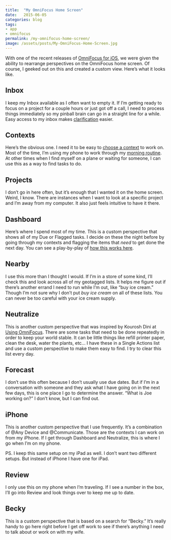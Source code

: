 ```yaml
---
title:  "My OmniFocus Home Screen"
date:   2015-06-05
categories: blog
tags:
- app
- omnifocus
permalink: /my-omnifocus-home-screen/
image: /assets/posts/My-OmniFocus-Home-Screen.jpg
---
```


With one of the recent releases of [OmniFocus for iOS](https://itunes.apple.com/us/app/omnifocus-2/id904071710?mt=8), we were given the ability to rearrange perspectives on the OmniFocus home screen. Of course, I geeked out on this and created a custom view. Here’s what it looks like.

<!--more-->

## [<span></span>](#inbox)Inbox

I keep my Inbox available as I often want to empty it. If I’m getting ready to focus on a project for a couple hours or just got off a call, I need to process things immediately so my pinball brain can go in a straight line for a while. Easy access to my inbox makes [clarification](http://joebuhlig.com/getting-things-done-clarify/) easier.

## [<span></span>](#contexts)Contexts

Here’s the obvious one. I need it to be easy to [choose a context](http://joebuhlig.com/gtd-contexts-proactive-vs-reactive/) to work on. Most of the time, I’m using my phone to work through my [morning routine](http://joebuhlig.com/my-morning-routine/). At other times when I find myself on a plane or waiting for someone, I can use this as a way to find tasks to do.

## [<span></span>](#projects)Projects

I don’t go in here often, but it’s enough that I wanted it on the home screen. Weird, I know. There are instances when I want to look at a specific project and I’m away from my computer. It also just feels intuitive to have it there.

## [<span></span>](#dashboard)Dashboard

Here’s where I spend most of my time. This is a custom perspective that shows all of my Due or Flagged tasks. I decide on these the night before by going through my contexts and flagging the items that _need_ to get done the next day. You can see a play-by-play of [how this works here](http://joebuhlig.com/a-chaotic-week-with-gtd/).

## [<span></span>](#nearby)Nearby

I use this more than I thought I would. If I’m in a store of some kind, I’ll check this and look across all of my geotagged lists. It helps me figure out if there’s another errand I need to run while I’m out, like “buy ice cream.” Though I’m not sure why I don’t put _buy ice cream_ on all of these lists. You can never be too careful with your ice cream supply.

## [<span></span>](#neutralize)Neutralize

This is another custom perspective that was inspired by Kourosh Dini at [Using OmniFocus](http://www.usingomnifocus.com). There are some tasks that need to be done repeatedly in order to keep your world stable. It can be little things like refill printer paper, clean the desk, water the plants, etc… I have these in a Single Actions list and use a custom perspective to make them easy to find. I try to clear this list every day.

## [<span></span>](#forecast)Forecast

I don’t use this often because I don’t usually use due dates. But if I’m in a conversation with someone and they ask what I have going on in the next few days, this is one place I go to determine the answer. “What is Joe working on?” I don’t know, but I can find out.

## [<span></span>](#iphone)iPhone

This is another custom perspective that I use frequently. It’s a combination of @Any Device and @Communicate. Those are the contexts I can work on from my iPhone. If I get through Dashboard and Neutralize, this is where I go when I’m on my phone.

PS. I keep this same setup on my iPad as well. I don’t want two different setups. But instead of iPhone I have one for iPad.

## [<span></span>](#review)Review

I only use this on my phone when I’m traveling. If I see a number in the box, I’ll go into Review and look things over to keep me up to date.

## [<span></span>](#becky)Becky

This is a custom perspective that is based on a search for “Becky.” It’s really handy to go here right before I get off work to see if there’s anything I need to talk about or work on with my wife.